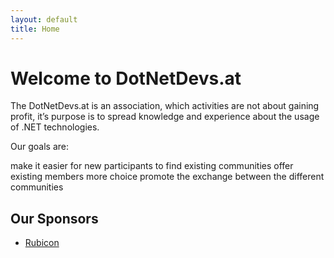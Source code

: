 ```yaml
---
layout: default
title: Home
---
```


# Welcome to DotNetDevs.at

The DotNetDevs.at is an association, which activities are not about gaining profit, it’s purpose is to spread knowledge and experience about the usage of .NET technologies.

Our goals are:

make it easier for new participants to find existing communities
offer existing members more choice
promote the exchange between the different communities

## Our Sponsors

- [Rubicon](/sponsors/rubicon/)

